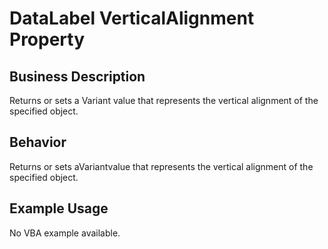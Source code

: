 # DataLabel VerticalAlignment Property

## Business Description
Returns or sets a Variant value that represents the vertical alignment of the specified object.

## Behavior
Returns or sets aVariantvalue that represents the vertical alignment of the specified object.

## Example Usage
No VBA example available.